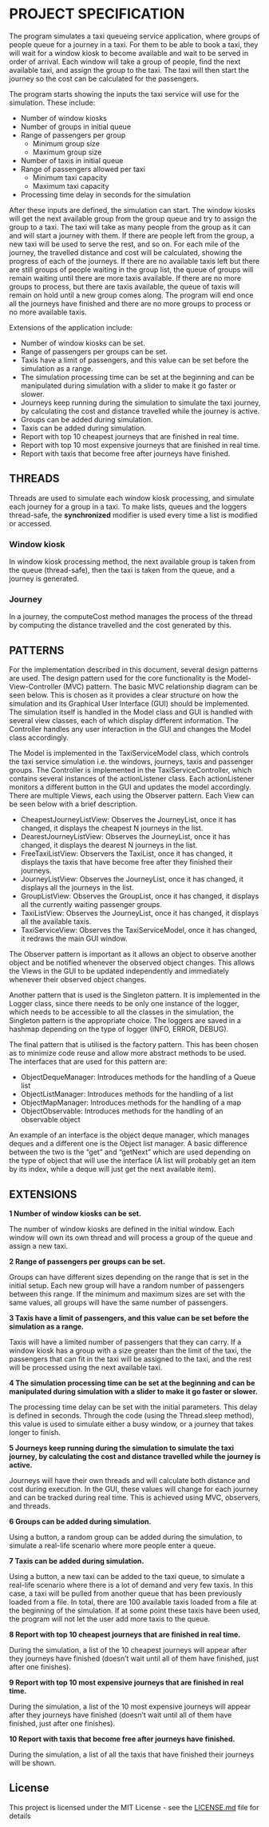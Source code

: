 # PROJECT SPECIFICATION

The program simulates a taxi queueing service application, where groups of people queue for a journey in a taxi. For them to be able to book a taxi, they will wait for a window kiosk to become available and wait to be served in order of arrival. Each window will take a group of people, find the next available taxi, and assign the group to the taxi. The taxi will then start the journey so the cost can be calculated for the passengers. 

The program starts showing the inputs the taxi service will use for the simulation. These include:
- Number of window kiosks
- Number of groups in initial queue
- Range of passengers per group
    - Minimum group size
    - Maximum group size
- Number of taxis in initial queue
- Range of passengers allowed per taxi
    - Minimum taxi capacity
    - Maximum taxi capacity
- Processing time delay in seconds for the simulation

After these inputs are defined, the simulation can start. The window kiosks will get the next available group from the group queue and try to assign the group to a taxi. The taxi will take as many people from the group as it can and will start a journey with them. If there are people left from the group, a new taxi will be used to serve the rest, and so on. For each mile of the journey, the travelled distance and cost will be calculated, showing the progress of each of the journeys. If there are no available taxis left but there are still groups of people waiting in the group list, the queue of groups will remain waiting until there are more taxis available. If there are no more groups to process, but there are taxis available, the queue of taxis will remain on hold until a new group comes along. The program will end once all the journeys have finished and there are no more groups to process or no more available taxis.

Extensions of the application include:
- Number of window kiosks can be set.
- Range of passengers per groups can be set.
- Taxis have a limit of passengers, and this value can be set before the simulation as a range.
- The simulation processing time can be set at the beginning and can be manipulated during simulation with a slider to make it go faster or slower.
- Journeys keep running during the simulation to simulate the taxi journey, by calculating the cost and distance travelled while the journey is active.
- Groups can be added during simulation.
- Taxis can be added during simulation.
- Report with top 10 cheapest journeys that are finished in real time.
- Report with top 10 most expensive journeys that are finished in real time.
- Report with taxis that become free after journeys have finished.

## THREADS

Threads are used to simulate each window kiosk processing, and simulate each journey for a group in a taxi. To make lists, queues and the loggers thread-safe, the **synchronized** modifier is used every time a list is modified or accessed.

### Window kiosk

In window kiosk processing method, the next available group is taken from the queue (thread-safe), then the taxi is taken from the queue, and a journey is generated.

### Journey

In a journey, the computeCost method manages the process of the thread by computing the distance travelled and the cost generated by this.

## PATTERNS

For the implementation described in this document, several design patterns are used. The design pattern used for the core functionality is the Model-View-Controller (MVC) pattern. The basic MVC relationship diagram can be seen below. This is chosen as it provides a clear structure on how the simulation and its Graphical User Interface (GUI) should be implemented. The simulation itself is handled in the Model class and GUI is handled with several view classes, each of which display different information. The Controller handles any user interaction in the GUI and changes the Model class accordingly.

The Model is implemented in the TaxiServiceModel class, which controls the taxi service simulation i.e. the windows, journeys, taxis and passenger groups. The Controller is implemented in the TaxiServiceController, which contains several instances of the actionListener class. Each actionListener monitors a different button in the GUI and updates the model accordingly. There are multiple Views, each using the Observer pattern. Each View can be seen below with a brief description.
- CheapestJourneyListView: Observes the JourneyList, once it has changed, it displays the cheapest N journeys in the list. 
- DearestJourneyListView: Observes the JourneyList, once it has changed, it displays the dearest N journeys in the list.
- FreeTaxiListView: Observers the TaxiList, once it has changed, it displays the taxis that have become free after they finished their journeys.
- JourneyListView: Observes the JourneyList, once it has changed, it displays all the journeys in the list.
- GroupListView: Observes the GroupList, once it has changed, it displays all the currently waiting passenger groups.
- TaxiListView: Observes the JourneyList, once it has changed, it displays all the available taxis.
- TaxiServiceView: Observes the TaxiServiceModel, once it has changed, it redraws the main GUI window.

The Observer pattern is important as it allows an object to observe another object and be notified whenever the observed object changes. This allows the Views in the GUI to be updated independently and immediately whenever their observed object changes.

Another pattern that is used is the Singleton pattern. It is implemented in the Logger class, since there needs to be only one instance of the logger, which needs to be accessible to all the classes in the simulation, the Singleton pattern is the appropriate choice. The loggers are saved in a hashmap depending on the type of logger (INFO, ERROR, DEBUG).

The final pattern that is utilised is the factory pattern. This has been chosen as to minimize code reuse and allow more abstract methods to be used. The interfaces that are used for this pattern are:
- ObjectDequeManager: Introduces methods for the handling of a Queue list
- ObjectListManager: Introduces methods for the handling of a list
- ObjectMapManager: Introduces methods for the handling of a map
- ObjectObservable: Introduces methods for the handling of an observable object

An example of an interface is the object deque manager, which manages deques and a different one is the Object list manager. A basic difference between the two is the “get” and “getNext” which are used depending on the type of object that will use the interface (A list will probably get an item by its index, while a deque will just get the next available item).

## EXTENSIONS

**1 Number of window kiosks can be set.**

The number of window kiosks are defined in the initial window. Each window will own its own thread and will process a group of the queue and assign a new taxi.
 
**2 Range of passengers per groups can be set.**

Groups can have different sizes depending on the range that is set in the initial setup. Each new group will have a random number of passengers between this range. If the minimum and maximum sizes are set with the same values, all groups will have the same number of passengers.
 
**3 Taxis have a limit of passengers, and this value can be set before the simulation as a range.**

Taxis will have a limited number of passengers that they can carry. If a window kiosk has a group with a size greater than the limit of the taxi, the passengers that can fit in the taxi will be assigned to the taxi, and the rest will be processed using the next available taxi.
 
**4 The simulation processing time can be set at the beginning and can be manipulated during simulation with a slider to make it go faster or slower.**

The processing time delay can be set with the initial parameters. This delay is defined in seconds. Through the code (using the Thread.sleep method), this value is used to simulate either a busy window, or a journey that takes longer to finish.
 
**5 Journeys keep running during the simulation to simulate the taxi journey, by calculating the cost and distance travelled while the journey is active.**

Journeys will have their own threads and will calculate both distance and cost during execution. In the GUI, these values will change for each journey and can be tracked during real time. This is achieved using MVC, observers, and threads.

**6 Groups can be added during simulation.**

Using a button, a random group can be added during the simulation, to simulate a real-life scenario where more people enter a queue.
 
**7 Taxis can be added during simulation.**

Using a button, a new taxi can be added to the taxi queue, to simulate a real-life scenario where there is a lot of demand and very few taxis. In this case, a taxi will be pulled from another queue that has been previously loaded from a file. In total, there are 100 available taxis loaded from a file at the beginning of the simulation. If at some point these taxis have been used, the program will not let the user add more taxis to the queue.

**8 Report with top 10 cheapest journeys that are finished in real time.**

During the simulation, a list of the 10 cheapest journeys will appear after they journeys have finished (doesn’t wait until all of them have finished, just after one finishes).

**9 Report with top 10 most expensive journeys that are finished in real time.**

During the simulation, a list of the 10 most expensive journeys will appear after they journeys have finished (doesn’t wait until all of them have finished, just after one finishes).

**10 Report with taxis that become free after journeys have finished.**

During the simulation, a list of all the taxis that have finished their journeys will be shown.


## License

This project is licensed under the MIT License - see the [LICENSE.md](LICENSE.md) file for details